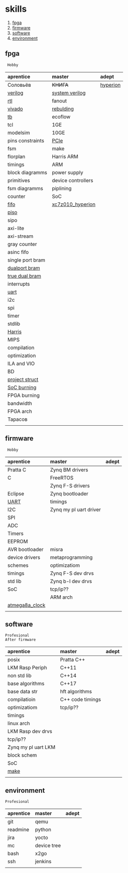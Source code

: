 # skills

1.  [fpga](#fpga)
2.  [firmware](#firmware)
3.  [software](#software)
4.  [environment](#environment)

## fpga
     
     Hobby

| aprentice          | master             | adept              |
| :---               | :---               | :---               |
| Соловьёв           | ~~КНИГА~~          | <ins>hyperion</ins> |
| <ins>verilog</ins> | <ins>system verilog</ins> |             |
| <ins>rtl</ins>     | fanout             |                    |
| <ins>vivado</ins>  | <ins>rebulding</ins> |                  |
| <ins>tb</ins>      | ecoflow            |                    |
| tcl                | 1GE                |                    |
| modelsim           | 10GE               |                    |
| pins constraints   | <ins>PCIe</ins>    |                    |
| fsm                | make               |                    |
| florplan           | Harris ARM         |                    |
| timings            | ARM                |                    |
| block diagramms    | power supply       |                    |
| primitives         | device controllers |                    |
| fsm diagramms      | piplining          |                    |
| counter            | SoC                |                    |
| <ins>fifo</ins>    | <ins>xc7z010_hyperion</ins>|            |
| <ins>piso          |                    |                    |
| sipo               |                    |                    |
| axi-lite           |                    |                    |
| axi-stream         |                    |                    |
| gray counter       |                    |                    |
| asinc fifo         |                    |                    |
| single port bram   |                    |                    |
|<ins>dualport bram</ins> |               |                    |
| <ins>true dual bram</ins> |             |                    |
| interrupts         |                    |                    |
| <ins>uart</ins>    |                    |                    |
| i2c                |                    |                    |
| spi                |                    |                    |
| timer              |                    |                    |
| stdlib             |                    |                    |
| <ins>Harris</ins>  |                    |                    |
| MIPS               |                    |                    |
| compilation        |                    |                    |
| optimization       |                    |                    |
| ILA and VIO        |                    |                    |
| BD                 |                    |                    |
| <ins>project struct</ins> |             |                    |
| <ins>SoC burning</ins> |                |                    |
| FPGA burning       |                    |                    |
| bandwidth          |                    |                    |
| FPGA arch          |                    |                    |
| Тарасов            |                    |                    |
|                    |                    |                    |

## firmware

     Hobby

| aprentice          | master             | adept              |
| :---               | :---               | :---               |
| Pratta C           | Zynq BM drivers    |                    |
| C                  | FreeRTOS           |                    |
|                    | Zynq F-S drivers   |                    |
| Eclipse            | Zynq bootloader    |                    |
| <ins>UART</ins>    | timings            |                    |
| I2C                | Zynq my pl uart driver |                |                    
| SPI                |                    |                    |
| ADC                |                    |                    |
| Timers             |                    |                    |
| EEPROM             |                    |                    |
| AVR bootloader     | misra              |                    |
| device drivers     | metaprogramming    |                    |
| schemes            | optimizatiom       |                    |
| timings            | Zynq F-S dev drvs  |                    |
| std lib            | Zynq b-l dev drvs  |                    |
| SoC                | tcp/ip??           |                    |
|                    | ARM arch           |                    |
| <ins>atmega8a_clock</ins> |             |                    |
|                    |                    |                    |

## software

    Profesional
    After firmware

| aprentice          | master             | adept              |
| :---               | :---               | :---               |
| posix              | Pratta C++         |                    |
| LKM Rasp Periph    | C++11              |                    |
| non std lib        | C++14              |                    |
| base algorithms    | C++17              |                    |
| base data str      | hft algorithms     |                    |
| compilatioin       | C++ code timings   |                    |
| optimizatiom       | tcp/ip??           |                    |
| timings            |                    |                    |
| linux arch         |                    |                    |
| LKM Rasp dev drvs  |                    |                    |
| tcp/ip??           |                    |                    |
| Zynq my pl uart LKM |                   |                    |
| block schem        |                    |                    |
| SoC                |                    |                    |
| <ins>make</ins>    |                    |                    |
|                    |                    |                    |

## environment

    Profesional

| aprentice          | master             | adept              |
| :---               | :---               | :---               |
| git                | qemu               |                    |
| readmine           | python             |                    |
| jira               | yocto              |                    |
| mc                 | device tree        |                    |
| bash               | x2go               |                    |
| ssh                | jenkins            |                    |
|                    |                    |                    |